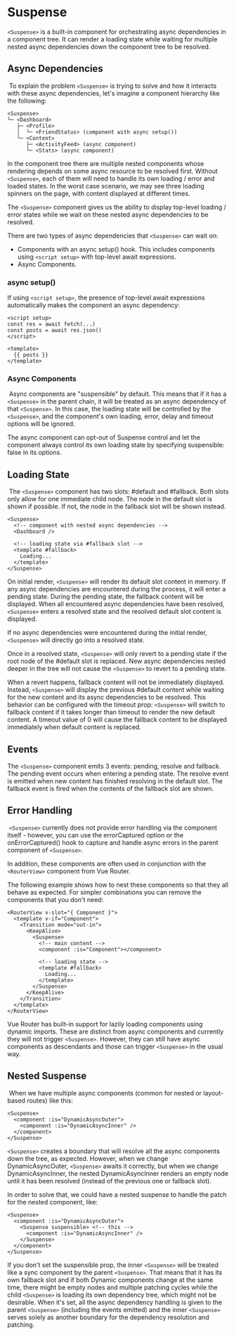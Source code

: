 # Suspense

`<Suspense>` is a built-in component for orchestrating async dependencies in a component tree. It can render a loading state while waiting for multiple nested async dependencies down the component tree to be resolved.

## Async Dependencies
​
To explain the problem `<Suspense>` is trying to solve and how it interacts with these async dependencies, let's imagine a component hierarchy like the following:

```
<Suspense>
└─ <Dashboard>
   ├─ <Profile>
   │  └─ <FriendStatus> (component with async setup())
   └─ <Content>
      ├─ <ActivityFeed> (async component)
      └─ <Stats> (async component)
```

In the component tree there are multiple nested components whose rendering depends on some async resource to be resolved first. Without `<Suspense>`, each of them will need to handle its own loading / error and loaded states. In the worst case scenario, we may see three loading spinners on the page, with content displayed at different times.

The `<Suspense>` component gives us the ability to display top-level loading / error states while we wait on these nested async dependencies to be resolved.

There are two types of async dependencies that `<Suspense>` can wait on:
   - Components with an async setup() hook. This includes components using `<script setup>` with top-level await expressions.
   - Async Components.

### async setup()

If using `<script setup>`, the presence of top-level await expressions automatically makes the component an async dependency:

```vue
<script setup>
const res = await fetch(...)
const posts = await res.json()
</script>

<template>
  {{ posts }}
</template>
```

### Async Components
​
Async components are "suspensible" by default. This means that if it has a `<Suspense>` in the parent chain, it will be treated as an async dependency of that `<Suspense>`. In this case, the loading state will be controlled by the `<Suspense>`, and the component's own loading, error, delay and timeout options will be ignored.

The async component can opt-out of Suspense control and let the component always control its own loading state by specifying suspensible: false in its options.

## Loading State
​
The `<Suspense>` component has two slots: #default and #fallback. Both slots only allow for one immediate child node. The node in the default slot is shown if possible. If not, the node in the fallback slot will be shown instead.

```template
<Suspense>
  <!-- component with nested async dependencies -->
  <Dashboard />

  <!-- loading state via #fallback slot -->
  <template #fallback>
    Loading...
  </template>
</Suspense>
```

On initial render, `<Suspense>` will render its default slot content in memory. If any async dependencies are encountered during the process, it will enter a pending state. During the pending state, the fallback content will be displayed. When all encountered async dependencies have been resolved, `<Suspense>` enters a resolved state and the resolved default slot content is displayed.

If no async dependencies were encountered during the initial render, `<Suspense>` will directly go into a resolved state.

Once in a resolved state, `<Suspense>` will only revert to a pending state if the root node of the #default slot is replaced. New async dependencies nested deeper in the tree will not cause the `<Suspense>` to revert to a pending state.

When a revert happens, fallback content will not be immediately displayed. Instead, `<Suspense>` will display the previous #default content while waiting for the new content and its async dependencies to be resolved. This behavior can be configured with the timeout prop: `<Suspense>` will switch to fallback content if it takes longer than timeout to render the new default content. A timeout value of 0 will cause the fallback content to be displayed immediately when default content is replaced.

## Events

The `<Suspense>` component emits 3 events: pending, resolve and fallback. The pending event occurs when entering a pending state. The resolve event is emitted when new content has finished resolving in the default slot. The fallback event is fired when the contents of the fallback slot are shown.

## Error Handling
​
`<Suspense>` currently does not provide error handling via the component itself - however, you can use the errorCaptured option or the onErrorCaptured() hook to capture and handle async errors in the parent component of `<Suspense>`.

In addition, these components are often used in conjunction with the `<RouterView>` component from Vue Router.

The following example shows how to nest these components so that they all behave as expected. For simpler combinations you can remove the components that you don't need:

```template
<RouterView v-slot="{ Component }">
  <template v-if="Component">
    <Transition mode="out-in">
      <KeepAlive>
        <Suspense>
          <!-- main content -->
          <component :is="Component"></component>

          <!-- loading state -->
          <template #fallback>
            Loading...
          </template>
        </Suspense>
      </KeepAlive>
    </Transition>
  </template>
</RouterView>
```

Vue Router has built-in support for lazily loading components using dynamic imports. These are distinct from async components and currently they will not trigger `<Suspense>`. However, they can still have async components as descendants and those can trigger `<Suspense>` in the usual way.

## Nested Suspense
​
When we have multiple async components (common for nested or layout-based routes) like this:

```template
<Suspense>
  <component :is="DynamicAsyncOuter">
    <component :is="DynamicAsyncInner" />
  </component>
</Suspense>
```

`<Suspense>` creates a boundary that will resolve all the async components down the tree, as expected. However, when we change DynamicAsyncOuter, `<Suspense>` awaits it correctly, but when we change DynamicAsyncInner, the nested DynamicAsyncInner renders an empty node until it has been resolved (instead of the previous one or fallback slot).

In order to solve that, we could have a nested suspense to handle the patch for the nested component, like:

```template
<Suspense>
  <component :is="DynamicAsyncOuter">
    <Suspense suspensible> <!-- this -->
      <component :is="DynamicAsyncInner" />
    </Suspense>
  </component>
</Suspense>
```

If you don't set the suspensible prop, the inner `<Suspense>` will be treated like a sync component by the parent `<Suspense>`. That means that it has its own fallback slot and if both Dynamic components change at the same time, there might be empty nodes and multiple patching cycles while the child `<Suspense>` is loading its own dependency tree, which might not be desirable. When it's set, all the async dependency handling is given to the parent `<Suspense>` (including the events emitted) and the inner `<Suspense>` serves solely as another boundary for the dependency resolution and patching.